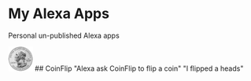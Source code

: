# My Alexa Apps
Personal un-published Alexa apps

<img src="https://github.com/peterkabai/alexaApps/raw/master/CoinFlip/iconSmall.png" alt="logo" width="50"/>
## CoinFlip
"Alexa ask CoinFlip to flip a coin"
"I flipped a heads"
